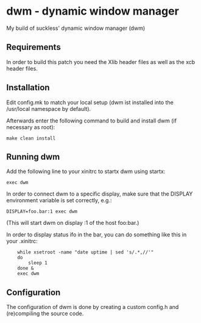 # dwm - dynamic window manager
My build of suckless' dynamic window manager (dwm)

## Requirements
In order to build this patch you need the Xlib header files as well as
the xcb header files.

## Installation
Edit config.mk to match your local setup (dwm ist installed into the /usr/local
namespace by default).

Afterwards enter the following command to build and install dwm (if
necessary as root):
	
	make clean install

## Running dwm
Add the following line to your xinitrc to startx dwm using startx:
	
	exec dwm

In order to connect dwm to a specific display, make sure that the 
DISPLAY environment variable is set correctly, e.g.:

	DISPLAY=foo.bar:1 exec dwm

(This will start dwm on display :1 of the host foo:bar.)

In order to display status ifo in the bar, you can do something
like this in your .xinitrc:

```
	while xsetroot -name "date uptime | sed 's/.*,//'"
	do
		sleep 1
	done &
	exec dwm

```

## Configuration
The configuration of dwm is done by creating a custom config.h
and (re)compiling the source code.
